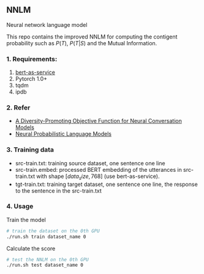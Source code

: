 ## NNLM
Neural network language model

This repo contains the improved NNLM for computing the contigent probability
such as $P(T)$, $P(T|S)$ and the Mutual Information.

### 1. Requirements:
1. [bert-as-service](https://github.com/hanxiao/bert-as-service)
2. Pytorch 1.0+
3. tqdm
4. ipdb

### 2. Refer
* [A Diversity-Promoting Objective Function for Neural Conversation Models](https://arxiv.org/abs/1510.03055)
* [Neural Probabilistic Language Models](https://link.springer.com/chapter/10.1007%2F3-540-33486-6_6)

### 3. Training data
* src-train.txt: training source dataset, one sentence one line
* src-train.embed: processed BERT embedding of the utterances in src-train.txt with shape $[data_size, 768]$ (use bert-as-service).
* tgt-train.txt: training target dataset, one sentence one line, the response to the sentence in the src-train.txt

### 4. Usage

Train the model

```bash
# train the dataset on the 0th GPU
./run.sh train dataset_name 0
```

Calculate the score

```bash
# test the NNLM on the 0th GPU
./run.sh test dataset_name 0
```